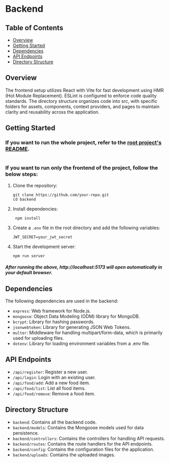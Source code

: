 # Backend

## Table of Contents
- [Overview](#overview)
- [Getting Started](#getting-started)
- [Dependencies](#dependencies)
- [API Endpoints](#api-endpoints)
- [Directory Structure](#directory-structure)

## Overview

The frontend setup utilizes React with Vite for fast development using HMR (Hot Module Replacement). ESLint is configured to enforce code quality standards. The directory structure organizes code into src, with specific folders for assets, components, context providers, and pages to maintain clarity and reusability across the application.

## Getting Started

### If you want to run the whole project, refer to the [root project's README](../README.md#installation).
#
### If you want to run only the frontend of the project, follow the below steps:

1. Clone the repository:

   ```
   git clone https://github.com/your-repo.git
   cd backend
    ```
2. Install dependencies:

   ```
    npm install
    ```
3. Create a `.env` file in the root directory and add the following variables:

   ```
   JWT_SECRET=your_jwt_secret
   ```
4. Start the development server:

   ```
   npm run server
    ```

##### After running the above, http://localhost:5173 will open automatically in your default browser.

## Dependencies

The following dependencies are used in the backend:
- ``express``: Web framework for Node.js.
- ``mongoose``: Object Data Modeling (ODM) library for MongoDB.
- ``bcrypt``: Library for hashing passwords.
- ``jsonwebtoken``: Library for generating JSON Web Tokens.
- ``multer``: Middleware for handling multipart/form-data, which is primarily used for uploading files.
- ``dotenv``: Library for loading environment variables from a .env file.

## API Endpoints

- ``/api/register``: Register a new user.
- ``/api/login``: Login with an existing user.
- ``/api/food/add``: Add a new food item.
- ``/api/food/list``: List all food items.
- ``/api/food/remove``: Remove a food item.

## Directory Structure

- ``backend``: Contains all the backend code.
- ``backend/models``: Contains the Mongoose models used for data persistence.
- ``backend/controllers``: Contains the controllers for handling API requests.
- ``backend/routes``: Contains the route handlers for the API endpoints.
- ``backend/config``: Contains the configuration files for the application.
- ``backend/uploads``: Contains the uploaded images.
